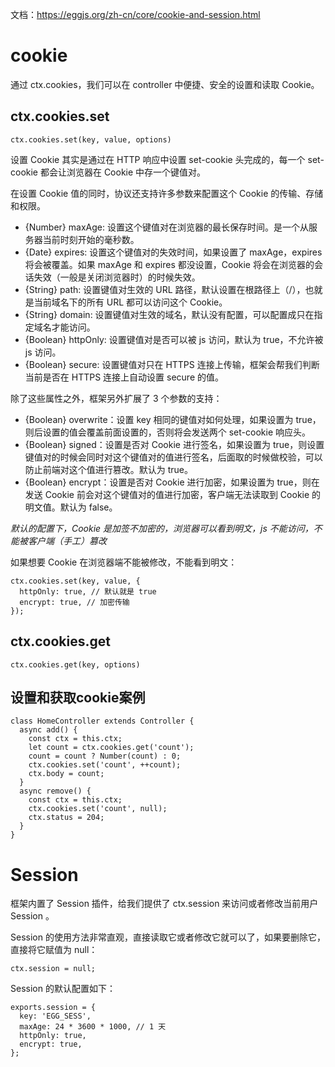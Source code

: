 文档：https://eggjs.org/zh-cn/core/cookie-and-session.html


# cookie

通过 ctx.cookies，我们可以在 controller 中便捷、安全的设置和读取 Cookie。


## ctx.cookies.set
```
ctx.cookies.set(key, value, options)
```

设置 Cookie 其实是通过在 HTTP 响应中设置 set-cookie 头完成的，每一个 set-cookie 都会让浏览器在 Cookie 中存一个键值对。

在设置 Cookie 值的同时，协议还支持许多参数来配置这个 Cookie 的传输、存储和权限。


- {Number} maxAge: 设置这个键值对在浏览器的最长保存时间。是一个从服务器当前时刻开始的毫秒数。
- {Date} expires: 设置这个键值对的失效时间，如果设置了 maxAge，expires 将会被覆盖。如果 maxAge 和 expires 都没设置，Cookie 将会在浏览器的会话失效（一般是关闭浏览器时）的时候失效。
- {String} path: 设置键值对生效的 URL 路径，默认设置在根路径上（/），也就是当前域名下的所有 URL 都可以访问这个 Cookie。
- {String} domain: 设置键值对生效的域名，默认没有配置，可以配置成只在指定域名才能访问。
- {Boolean} httpOnly: 设置键值对是否可以被 js 访问，默认为 true，不允许被 js 访问。
- {Boolean} secure: 设置键值对只在 HTTPS 连接上传输，框架会帮我们判断当前是否在 HTTPS 连接上自动设置 secure 的值。

除了这些属性之外，框架另外扩展了 3 个参数的支持：

- {Boolean} overwrite：设置 key 相同的键值对如何处理，如果设置为 true，则后设置的值会覆盖前面设置的，否则将会发送两个 set-cookie 响应头。
- {Boolean} signed：设置是否对 Cookie 进行签名，如果设置为 true，则设置键值对的时候会同时对这个键值对的值进行签名，后面取的时候做校验，可以防止前端对这个值进行篡改。默认为 true。
- {Boolean} encrypt：设置是否对 Cookie 进行加密，如果设置为 true，则在发送 Cookie 前会对这个键值对的值进行加密，客户端无法读取到 Cookie 的明文值。默认为 false。


*默认的配置下，Cookie 是加签不加密的，浏览器可以看到明文，js 不能访问，不能被客户端（手工）篡改*

如果想要 Cookie 在浏览器端不能被修改，不能看到明文：

```
ctx.cookies.set(key, value, {
  httpOnly: true, // 默认就是 true
  encrypt: true, // 加密传输
});
```

## ctx.cookies.get

```
ctx.cookies.get(key, options)
```


## 设置和获取cookie案例
```
class HomeController extends Controller {
  async add() {
    const ctx = this.ctx;
    let count = ctx.cookies.get('count');
    count = count ? Number(count) : 0;
    ctx.cookies.set('count', ++count);
    ctx.body = count;
  }
  async remove() {
    const ctx = this.ctx;
    ctx.cookies.set('count', null);
    ctx.status = 204;
  }
}
```



# Session

框架内置了 Session 插件，给我们提供了 ctx.session 来访问或者修改当前用户 Session 。

Session 的使用方法非常直观，直接读取它或者修改它就可以了，如果要删除它，直接将它赋值为 null：

```
ctx.session = null;
```

Session 的默认配置如下：
```
exports.session = {
  key: 'EGG_SESS',
  maxAge: 24 * 3600 * 1000, // 1 天
  httpOnly: true,
  encrypt: true,
};
```







